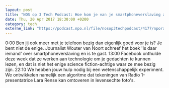 ```yaml
---
layout: post
title: "NOS op 3 Tech Podcast: Hoe kom je van je smartphoneverslaving af?"
date: Thu, 20 Apr 2017 18:30:00 +0200
category: tech
externe_link: "https://podcast.npo.nl/file/nosop3techpodcast/4177/nporadio1_nosop3techpodcast_20170420_nos-op-3-tech-podcast-hoe-kom-je-van-je-smartphoneverslaving-af.mp3"
---
```


0:00 Ben jij ook meer met je telefoon bezig dan eigenlijk goed voor je is? Je bent niet de enige. Journalist Wouter van Noort schreef het boek 'Is daar iemand' over smartphoneverslaving en is te gast.
13:00 Facebook onthulde deze week dat ze werken aan technologie om je gedachten te kunnen lezen, en dat is niet het enige science fiction-achtige waar ze mee bezig zijn.
22:10 We hebben jouw hulp nodig bij een wetenschappelijk experiment. We ontwikkelen namelijk een algoritme dat tekeningen van Radio 1-presentatrice Lara Rense kan omtoveren in levensechte foto's.<img src="http://feeds.feedburner.com/~r/nosop3-tech-podcast/~4/yqJKqShLNT0" height="1" width="1" alt=""/>
